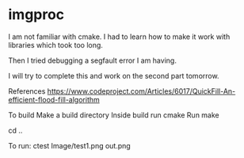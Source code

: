 # imgproc

I am not familiar with cmake. I had to learn how to make it work with libraries
which took too long.

Then I tried debugging a segfault error I am having.

I will try to complete this and work on the second part tomorrow.


References
https://www.codeproject.com/Articles/6017/QuickFill-An-efficient-flood-fill-algorithm

To build
Make a build directory
Inside build run cmake
Run make

cd ..

To run:
ctest Image/test1.png out.png
